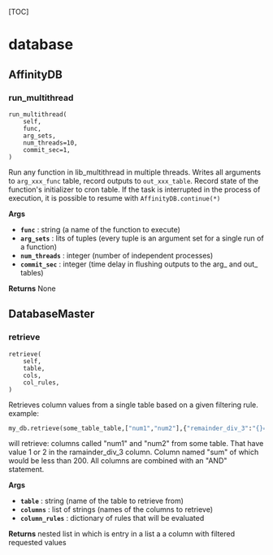 [TOC]

# database
## AffinityDB
### run\_multithread
```
run_multithread(
	self,
	func,
	arg_sets,
	num_threads=10,
	commit_sec=1,
)
```
Run any function in lib_multithread in multiple threads.
Writes all arguments to `arg_xxx_func` table, record outputs to `out_xxx_table`. Record state of the function's
initializer to cron table.
If the task is interrupted in the process of execution, it is possible to resume with `AffinityDB.continue(*)`


**Args**
- **`func`** : string (a name of the function to execute)
- **`arg_sets`** : lits of tuples (every tuple is an argument set for a single run of a function)
- **`num_threads`** : integer (number of independent processes)
- **`commit_sec`** : integer (time delay in flushing outputs to the arg_ and out_ tables)

**Returns**
None


## DatabaseMaster
### retrieve
```
retrieve(
	self,
	table,
	cols,
	col_rules,
)
```
Retrieves column values from a single table based on a given filtering rule.
example:
```python
my_db.retrieve(some_table_table,["num1","num2"],{"remainder_div_3":"{}==1 or {}==2", "sum":"{}<200"})
```
will retrieve:
columns called "num1" and "num2" from some table. That have value 1 or 2 in the ramainder_div_3 column. Column
named "sum" of which would be less than 200. All columns are combined with an "AND" statement.


**Args**
- **`table`** : string (name of the table to retrieve from)
- **`columns`** : list of strings (names of the columns to retrieve)
- **`column_rules`** : dictionary of rules that will be evaluated

**Returns**
nested list in which is entry in a list a a column with filtered requested values


